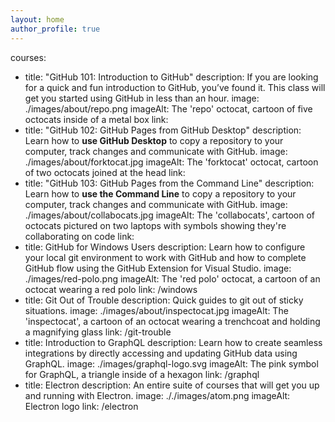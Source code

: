 ```yaml
---
layout: home
author_profile: true
---
```

courses:
  - title: "GitHub 101: Introduction to GitHub"
    description: If you are looking for a quick and fun introduction to GitHub, you’ve found it. This class will get you started using GitHub in less than an hour.
    image: ./images/about/repo.png
    imageAlt: The 'repo' octocat, cartoon of five octocats inside of a metal box
    link: 
  - title: "GitHub 102: GitHub Pages from GitHub Desktop"
    description: Learn how to **use GitHub Desktop** to copy a repository to your computer, track changes and communicate with GitHub.
    image: ./images/about/forktocat.jpg
    imageAlt: The 'forktocat' octocat, cartoon of two octocats joined at the head
    link: 
  - title: "GitHub 103: GitHub Pages from the Command Line"
    description: Learn how to **use the Command Line** to copy a repository to your computer, track changes and communicate with GitHub.
    image: ./images/about/collabocats.jpg
    imageAlt: The 'collabocats', cartoon of octocats pictured on two laptops with symbols showing they're collaborating on code
    link: 
  - title: GitHub for Windows Users
    description: Learn how to configure your local git environment to work with GitHub and how to complete GitHub flow using the GitHub Extension for Visual Studio.
    image: ./images/red-polo.png
    imageAlt: The 'red polo' octocat, a cartoon of an octocat wearing a red polo
    link: /windows
  - title: Git Out of Trouble
    description: Quick guides to git out of sticky situations.
    image: ./images/about/inspectocat.jpg
    imageAlt: The 'inspectocat', a cartoon of an octocat wearing a trenchcoat and holding a magnifying glass
    link: /git-trouble
  - title: Introduction to GraphQL
    description: Learn how to create seamless integrations by directly accessing and updating GitHub data using GraphQL.
    image: ./images/graphql-logo.svg
    imageAlt: The pink symbol for GraphQL, a triangle inside of a hexagon
    link: /graphql
  - title: Electron
    description: An entire suite of courses that will get you up and running with Electron.
    image: ././images/atom.png
    imageAlt: Electron logo
    link: /electron